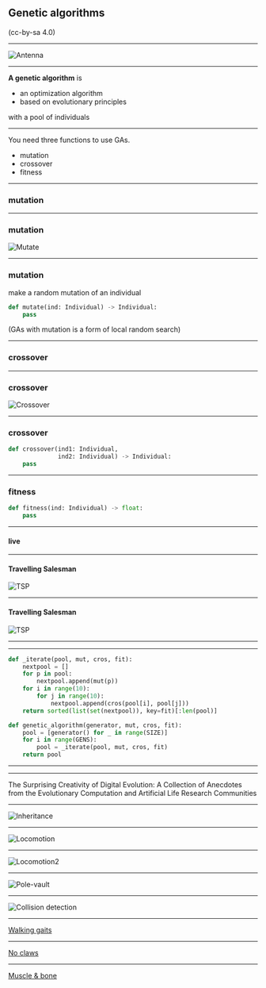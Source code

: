 ## Genetic algorithms

(cc-by-sa 4.0)

---

![Antenna](https://raw.githubusercontent.com/pgdr/talks/master/genetic/antenna.jpg)

---

**A genetic algorithm** is

* an optimization algorithm
* based on evolutionary principles

with a pool of individuals

---

You need three functions to use GAs.

* mutation
* crossover
* fitness

---
### mutation

---
### mutation

![Mutate](https://raw.githubusercontent.com/pgdr/talks/master/genetic/mutate.png)

---
### mutation


make a random mutation of an individual

```python
def mutate(ind: Individual) -> Individual:
    pass
```

(GAs with mutation is a form of local random search)

---
### crossover

---
### crossover

![Crossover](https://raw.githubusercontent.com/pgdr/talks/master/genetic/crossover.png)

---
### crossover


```python
def crossover(ind1: Individual,
              ind2: Individual) -> Individual:
    pass
```

---

### fitness

```python
def fitness(ind: Individual) -> float:
    pass
```

---

#### live

---
#### Travelling Salesman
![TSP](https://raw.githubusercontent.com/pgdr/talks/master/genetic/tsp-nopath.png)

---
#### Travelling Salesman
![TSP](https://raw.githubusercontent.com/pgdr/talks/master/genetic/tsp-path.png)

---


---
```python
def _iterate(pool, mut, cros, fit):
    nextpool = []
    for p in pool:
        nextpool.append(mut(p))
    for i in range(10):
        for j in range(10):
            nextpool.append(cros(pool[i], pool[j]))
    return sorted(list(set(nextpool)), key=fit)[:len(pool)]

def genetic_algorithm(generator, mut, cros, fit):
    pool = [generator() for _ in range(SIZE)]
    for i in range(GENS):
        pool = _iterate(pool, mut, cros, fit)
    return pool
```

---

---

The Surprising Creativity of Digital Evolution: A Collection of Anecdotes from
the Evolutionary Computation and Artificial Life Research Communities

---

![Inheritance](https://raw.githubusercontent.com/pgdr/talks/master/genetic/inheritance.png)

---

![Locomotion](https://raw.githubusercontent.com/pgdr/talks/master/genetic/locomotion.jpg)

---

![Locomotion2](https://raw.githubusercontent.com/pgdr/talks/master/genetic/locomotion2.jpg)

---

![Pole-vault](https://raw.githubusercontent.com/pgdr/talks/master/genetic/pole-vault.png)

---

![Collision detection](https://raw.githubusercontent.com/pgdr/talks/master/genetic/collision-detection.png)


---

[Walking gaits](https://youtu.be/H6OB1E8NsLw?list=PL5278ezwmoxQODgYB0hWnC0-Ob09GZGe2)

---

[No claws](https://youtu.be/_5Y1hSLhYdY?list=PL5278ezwmoxQODgYB0hWnC0-Ob09GZGe2)

---

[Muscle & bone](https://www.youtube.com/watch?v=z9ptOeByLA4&list=PL5278ezwmoxQODgYB0hWnC0-Ob09GZGe2&index=3)
